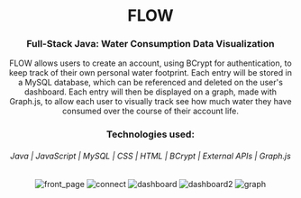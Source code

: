 <div align="center"><h1> FLOW</h1>
  
  <h3>Full-Stack Java: Water Consumption Data Visualization</h3>
  
 <p>FLOW allows users to create an account, using BCrypt for authentication, to keep track of their own personal water footprint. Each entry will be stored in a MySQL database, which can be referenced and deleted on the user's dashboard. Each entry will then be displayed on a graph, made with Graph.js, to allow each user to visually track see how much water they have consumed over the course of their account life.</p>
 </div>
  
<div align="center">
<h3>Technologies used:</h3>
<h6>Java  |  JavaScript  |  MySQL  |  CSS  |  HTML  |  BCrypt  |  External APIs  |  Graph.js</h6>
  </div>
<!-- 
![rL8CeZO - Imgur](https://user-images.githubusercontent.com/107567685/196510836-e6b4d49f-0a2e-4547-88f0-3b7123a7d078.gif)
![fzlfRxb - Imgur](https://user-images.githubusercontent.com/107567685/196510928-1350412e-c777-4e53-a4f6-27d2b6db975a.gif)
![piZi3X4 - Imgur](https://user-images.githubusercontent.com/107567685/196510984-42f03a85-995a-483c-ba8d-49b1d782698e.gif)
![eA2dhV8 - Imgur](https://user-images.githubusercontent.com/107567685/196511031-6a2f8682-2326-4383-8de6-b89383627a34.gif)
![BybYiIL - Imgur](https://user-images.githubusercontent.com/107567685/196511592-46509b71-9542-4463-8c49-1204d7cee2c3.gif)
 -->
<p align="center">
    <img src="https://user-images.githubusercontent.com/107567685/196510836-e6b4d49f-0a2e-4547-88f0-3b7123a7d078.gif" alt="front_page" />
    <img src="https://user-images.githubusercontent.com/107567685/196510928-1350412e-c777-4e53-a4f6-27d2b6db975a.gif" alt="connect" />
    <img src="https://user-images.githubusercontent.com/107567685/196510984-42f03a85-995a-483c-ba8d-49b1d782698e.gif" alt="dashboard" />
    <img src="https://user-images.githubusercontent.com/107567685/196511031-6a2f8682-2326-4383-8de6-b89383627a34.gif" alt="dashboard2" />
    <img src="https://user-images.githubusercontent.com/107567685/196511592-46509b71-9542-4463-8c49-1204d7cee2c3.gif" alt="graph" />
</p>
